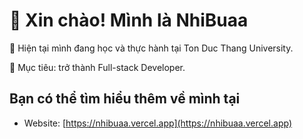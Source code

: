 # 👋 Xin chào! Mình là NhiBuaa

🌱 Hiện tại mình đang học và thực hành tại Ton Duc Thang University.

💼 Mục tiêu: trở thành Full-stack Developer.

## Bạn có thể tìm hiểu thêm về mình tại
- Website: [https://nhibuaa.vercel.app](https://nhibuaa.vercel.app)
